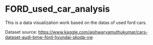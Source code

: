 # FORD_used_car_analysis
This is a data visualization work based on the datas of used ford cars.

Dataset source:  https://www.kaggle.com/aishwaryamuthukumar/cars-dataset-audi-bmw-ford-hyundai-skoda-vw
